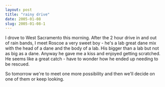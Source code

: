 ```yaml
---
layout: post
title: "rainy drive"
date: 2005-01-08
slug: 2005-01-08-1
---
```


I drove to West Sacramento this morning.  After the 2 hour drive in and out of rain bands, I meet Roscoe a very sweet boy - he&apos;s a lab great dane mix with the head of a dane and the body of a lab.  His bigger than a lab but not as big as a dane.  Anyway he gave me a kiss and enjoyed getting scratched.  He seems like a great catch - have to wonder how he ended up needing to be rescued. 

So tomorrow we&apos;re to meet one more possibility and then we&apos;ll decide on one of them or keep looking.  
